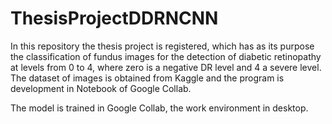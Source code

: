 # ThesisProjectDDRNCNN

In this repository the thesis project is registered, which has as its purpose the classification of fundus images for the detection of diabetic retinopathy at levels from 0 to 4, where zero is a negative DR level and 4 a severe level.
The dataset of images is obtained from Kaggle and the program is development in Notebook of Google Collab.

The model is trained in Google Collab, the work environment in desktop.